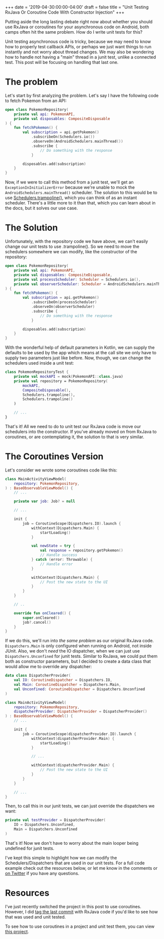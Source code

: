 +++
date = '2019-04-30:00:00-04:00'
draft = false
title = "Unit Testing RxJava Or Coroutine Code With Constructor Injection"
+++

Putting aside the long lasting debate right now about whether you should use RxJava or coroutines for your asynchronous code on Android, both camps often hit the same problem. How do I write unit tests for this? 

Unit testing asynchronous code is tricky, because we may need to know how to properly test callback APIs, or perhaps we just want things to run instantly and not worry about thread changes. We may also be wondering how to handle not having a "main" thread in a junit test, unlike a connected test. This post will be focusing on handling that last one.

<!--more-->

# The problem

Let's start by first analyzing the problem. Let's say I have the following code to fetch Pokemon from an API:

```kotlin
open class PokemonRepository(
    private val api: PokemonAPI,
    private val disposables: CompositeDisposable
) {
    fun fetchPokemon() {
        val subscription = api.getPokemon()
            .subscribeOn(Schedulers.io())
            .observeOn(AndroidSchedulers.mainThread())
            .subscribe {
                // Do something with the response
            }

        disposables.add(subscription)
    }
}
```

Now, if we were to call this method from a junit test, we'll get an `ExceptionInInitializerError` because we're unable to mock the `AndroidSchedulers.mainThread()` scheduler. The solution to this would be to use [Schedulers.trampoline()](http://reactivex.io/RxJava/javadoc/io/reactivex/schedulers/Schedulers.html#trampoline--), which you can think of as an instant scheduler. There's a little more to it than that, which you can learn about in the docs, but it solves our use case. 

# The Solution

Unfortunately, with the repository code we have above, we can't easily change our unit tests to use .trampoline(). So we need to move the schedulers somewhere we can modify, like the constructor of the repository:

```kotlin
open class PokemonRepository(
    private val api: PokemonAPI,
    private val disposables: CompositeDisposable,
    private val processScheduler: Scheduler = Schedulers.io(),
    private val observerScheduler: Scheduler = AndroidSchedulers.mainThread()
) {
    fun fetchPokemon() {
        val subscription = api.getPokemon()
            .subscribeOn(processScheduler)
            .observeOn(observerScheduler)
            .subscribe {
                // Do something with the response
            }

        disposables.add(subscription)
    }
}
```

With the wonderful help of default parameters in Kotlin, we can supply the defaults to be used by the app which means at the call site we only have to supply two parameters just like before. Now, though, we can change the schedulers used inside a unit test:

```kotlin
class PokemonRepositoryTest {
    private val mockAPI = mock(PokemonAPI::class.java)
    private val repository = PokemonRepository(
        mockAPI,
        CompositeDisposable(),
        Schedulers.trampoline(),
        Schedulers.trampoline()
    )

    // ...
}
```

That's it! All we need to do to unit test our RxJava code is move our schedulers into the constructor. If you've already moved on from RxJava to coroutines, or are contemplating it, the solution to that is very similar.

# The Coroutines Version

Let's consider we wrote some coroutines code like this:

```kotlin
class MainActivityViewModel(
    repository: PokemonRepository,
) : BaseObservableViewModel() {
    // ...

    private var job: Job? = null

    // ...

    init {
        job = CoroutineScope(Dispatchers.IO).launch {
            withContext(Dispatchers.Main) {
                startLoading()
            }

            val newState = try {
                val response = repository.getPokemon()
                // Handle success
            } catch (error: Throwable) {
                // Handle error
            }

            withContext(Dispatchers.Main) {
                // Post the new state to the UI
            }
        }
    }

    // ..

    override fun onCleared() {
        super.onCleared()
        job?.cancel()
    }
}
```

If we do this, we'll run into _the same problem_ as our original RxJava code. `Dispatchers.Main` is only configured when running on Android, not inside JUnit. Also, we don't _need_ the IO dispatcher, when we can just use `Dispatchers.Unconfined` for junit tests. Similar to RxJava, we could put them both as constructor parameters, but I decided to create a data class that would allow me to override any dispatcher:

```kotlin
data class DispatcherProvider(
    val IO: CoroutineDispatcher = Dispatchers.IO,
    val Main: CoroutineDispatcher = Dispatchers.Main,
    val Unconfined: CoroutineDispatcher = Dispatchers.Unconfined
)

class MainActivityViewModel(
    repository: PokemonRepository,
    dispatcherProvider: DispatcherProvider = DispatcherProvider()
) : BaseObservableViewModel() {
    // ...

    init {
        job = CoroutineScope(dispatcherProvider.IO).launch {
            withContext(dispatcherProvider.Main) {
                startLoading()
            }

            // ...

            withContext(dispatcherProvider.Main) {
                // Post the new state to the UI
            }
        }
    }

    // ...
}
```

Then, to call this in our junit tests, we can just override the dispatchers we want:

```kotlin
private val testProvider = DispatcherProvider(
    IO = Dispatchers.Unconfined, 
    Main = Dispatchers.Unconfined
)
```

That's it! Now we don't have to worry about the main looper being undefined for junit tests. 

I've kept this simple to highlight how we can modify the Schedulers/Dispatchers that are used in our unit tests. For a full code example check out the resources below, or let me know in the comments or [on Twitter](https://twitter.com/AdamMc331) if you have any questions.

# Resources

I've just recently switched the project in this post to use coroutines. However, I did [tag the last commit](https://github.com/AdamMc331/PokeDex/releases/tag/rxjava) with RxJava code if you'd like to see how that was used and unit tested.

To see how to use coroutines in a project and unit test them, you can view [this project](https://github.com/AdamMc331/PokeDex).